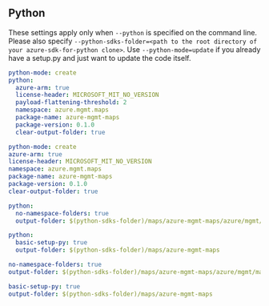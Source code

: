 ## Python

These settings apply only when `--python` is specified on the command line.
Please also specify `--python-sdks-folder=<path to the root directory of your azure-sdk-for-python clone>`.
Use `--python-mode=update` if you already have a setup.py and just want to update the code itself.

``` yaml $(python) && !$(track2)
python-mode: create
python:
  azure-arm: true
  license-header: MICROSOFT_MIT_NO_VERSION
  payload-flattening-threshold: 2
  namespace: azure.mgmt.maps
  package-name: azure-mgmt-maps
  package-version: 0.1.0
  clear-output-folder: true
```
``` yaml $(python) && $(track2)
python-mode: create
azure-arm: true
license-header: MICROSOFT_MIT_NO_VERSION
namespace: azure.mgmt.maps
package-name: azure-mgmt-maps
package-version: 0.1.0
clear-output-folder: true
```
``` yaml $(python) && $(python-mode) == 'update' && !$(track2)
python:
  no-namespace-folders: true
  output-folder: $(python-sdks-folder)/maps/azure-mgmt-maps/azure/mgmt/maps
```
``` yaml $(python) && $(python-mode) == 'create' && !$(track2)
python:
  basic-setup-py: true
  output-folder: $(python-sdks-folder)/maps/azure-mgmt-maps
```
``` yaml $(python) && $(python-mode) == 'update' && $(track2)
no-namespace-folders: true
output-folder: $(python-sdks-folder)/maps/azure-mgmt-maps/azure/mgmt/maps
```
``` yaml $(python) && $(python-mode) == 'create' && $(track2)
basic-setup-py: true
output-folder: $(python-sdks-folder)/maps/azure-mgmt-maps
```
